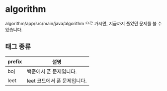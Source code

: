 # algorithm

algorithm/app/src/main/java/algorithm 으로 가시면, 지금까지 풀었던 문제를 볼 수 있습니다.

## 태그 종류

| prefix | 설명 |
| ---- | ----- |
| boj    | 백준에서 푼 문제입니다.  |
| leet   | leet 코드에서 푼 문제입니다. |
